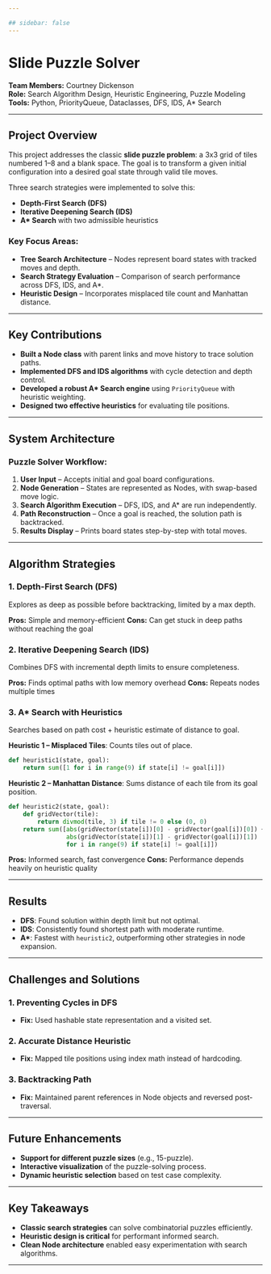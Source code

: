 ```yaml
---

## sidebar: false
---
```

# Slide Puzzle Solver

**Team Members:** Courtney Dickenson  
**Role:** Search Algorithm Design, Heuristic Engineering, Puzzle Modeling  
**Tools:** Python, PriorityQueue, Dataclasses, DFS, IDS, A\* Search  

---

## Project Overview

This project addresses the classic **slide puzzle problem**: a 3x3 grid of tiles numbered 1–8 and a blank space. The goal is to transform a given initial configuration into a desired goal state through valid tile moves.

Three search strategies were implemented to solve this:

* **Depth-First Search (DFS)**
* **Iterative Deepening Search (IDS)**
* **A\* Search** with two admissible heuristics

### Key Focus Areas:

* **Tree Search Architecture** – Nodes represent board states with tracked moves and depth.
* **Search Strategy Evaluation** – Comparison of search performance across DFS, IDS, and A\*.
* **Heuristic Design** – Incorporates misplaced tile count and Manhattan distance.

<!-- ![Puzzle Board Representation](./assets/slide_puzzle_grid.jpg) -->

---

## Key Contributions

* **Built a Node class** with parent links and move history to trace solution paths.
* **Implemented DFS and IDS algorithms** with cycle detection and depth control.
* **Developed a robust A\* Search engine** using `PriorityQueue` with heuristic weighting.
* **Designed two effective heuristics** for evaluating tile positions.

---

## System Architecture

### Puzzle Solver Workflow:

1. **User Input** – Accepts initial and goal board configurations.
2. **Node Generation** – States are represented as Nodes, with swap-based move logic.
3. **Search Algorithm Execution** – DFS, IDS, and A\* are run independently.
4. **Path Reconstruction** – Once a goal is reached, the solution path is backtracked.
5. **Results Display** – Prints board states step-by-step with total moves.

<!-- ![Slide Puzzle Flowchart](./assets/slide_puzzle_solver_flow.jpg) -->

---

## Algorithm Strategies

### 1. Depth-First Search (DFS)

Explores as deep as possible before backtracking, limited by a max depth.

**Pros:** Simple and memory-efficient
**Cons:** Can get stuck in deep paths without reaching the goal

### 2. Iterative Deepening Search (IDS)

Combines DFS with incremental depth limits to ensure completeness.

**Pros:** Finds optimal paths with low memory overhead
**Cons:** Repeats nodes multiple times

### 3. A\* Search with Heuristics

Searches based on path cost + heuristic estimate of distance to goal.

**Heuristic 1 – Misplaced Tiles**:
Counts tiles out of place.

```python
def heuristic1(state, goal):
    return sum([1 for i in range(9) if state[i] != goal[i]])
```

**Heuristic 2 – Manhattan Distance**:
Sums distance of each tile from its goal position.

```python
def heuristic2(state, goal):
    def gridVector(tile):
        return divmod(tile, 3) if tile != 0 else (0, 0)
    return sum([abs(gridVector(state[i])[0] - gridVector(goal[i])[0]) +
                abs(gridVector(state[i])[1] - gridVector(goal[i])[1])
                for i in range(9) if state[i] != goal[i]])
```

**Pros:** Informed search, fast convergence
**Cons:** Performance depends heavily on heuristic quality

---

## Results

* **DFS**: Found solution within depth limit but not optimal.
* **IDS**: Consistently found shortest path with moderate runtime.
* **A\***: Fastest with `heuristic2`, outperforming other strategies in node expansion.

<!-- ![Algorithm Performance Comparison](./assets/slide_puzzle_results.jpg) -->

---

## Challenges and Solutions

### 1. Preventing Cycles in DFS

* **Fix:** Used hashable state representation and a visited set.

### 2. Accurate Distance Heuristic

* **Fix:** Mapped tile positions using index math instead of hardcoding.

### 3. Backtracking Path

* **Fix:** Maintained parent references in Node objects and reversed post-traversal.

---

## Future Enhancements

* **Support for different puzzle sizes** (e.g., 15-puzzle).
* **Interactive visualization** of the puzzle-solving process.
* **Dynamic heuristic selection** based on test case complexity.

---

## Key Takeaways

* **Classic search strategies** can solve combinatorial puzzles efficiently.
* **Heuristic design is critical** for performant informed search.
* **Clean Node architecture** enabled easy experimentation with search algorithms.

---
